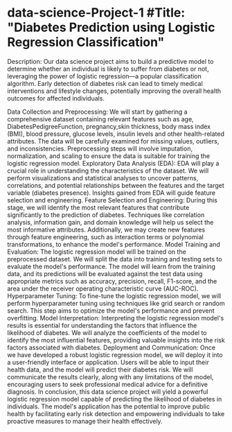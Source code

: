 # data-science-Project-1  #Title: "Diabetes Prediction using Logistic Regression Classification"

Description: Our data science project aims to build a predictive model to determine whether an individual is likely to suffer from diabetes or not, leveraging the power of logistic regression—a popular classification algorithm. Early detection of diabetes risk can lead to timely medical interventions and lifestyle changes, potentially improving the overall health outcomes for affected individuals.

Data Collection and Preprocessing: We will start by gathering a comprehensive dataset containing relevant features such as age, DiabetesPedigreeFunction, pregnancy,skin thickness, body mass index (BMI), blood pressure, glucose levels, insulin levels and other health-related attributes. The data will be carefully examined for missing values, outliers, and inconsistencies. Preprocessing steps will involve imputation, normalization, and scaling to ensure the data is suitable for training the logistic regression model.
Exploratory Data Analysis (EDA): EDA will play a crucial role in understanding the characteristics of the dataset. We will perform visualizations and statistical analyses to uncover patterns, correlations, and potential relationships between the features and the target variable (diabetes presence). Insights gained from EDA will guide feature selection and engineering.
Feature Selection and Engineering: During this stage, we will identify the most relevant features that contribute significantly to the prediction of diabetes. Techniques like correlation analysis, information gain, and domain knowledge will help us select the most informative attributes. Additionally, we may create new features through feature engineering, such as interaction terms or polynomial transformations, to enhance the model's performance.
Model Training and Evaluation: The logistic regression model will be trained on the preprocessed dataset. We will split the data into training and testing sets to evaluate the model's performance. The model will learn from the training data, and its predictions will be evaluated against the test data using appropriate metrics such as accuracy, precision, recall, F1-score, and the area under the receiver operating characteristic curve (AUC-ROC).
Hyperparameter Tuning: To fine-tune the logistic regression model, we will perform hyperparameter tuning using techniques like grid search or random search. This step aims to optimize the model's performance and prevent overfitting.
Model Interpretation: Interpreting the logistic regression model's results is essential for understanding the factors that influence the likelihood of diabetes. We will analyze the coefficients of the model to identify the most influential features, providing valuable insights into the risk factors associated with diabetes.
Deployment and Communication: Once we have developed a robust logistic regression model, we will deploy it into a user-friendly interface or application. Users will be able to input their health data, and the model will predict their diabetes risk. We will communicate the results clearly, along with any limitations of the model, encouraging users to seek professional medical advice for a definitive diagnosis.
In conclusion, this data science project will yield a powerful logistic regression model capable of predicting the likelihood of diabetes in individuals. The model's application has the potential to improve public health by facilitating early risk detection and empowering individuals to take proactive measures to manage their health effectively.

